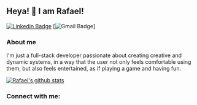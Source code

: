 ## Heya! 👋 I am Rafael!
[![Linkedin Badge](https://img.shields.io/badge/-LinkedIn-blue?style=flat-square&logo=Linkedin&logoColor=white&link=https://www.linkedin.com/in/rafael-leandro-diniz-soares-99b170161/)](https://www.linkedin.com/in/rafael-leandro-diniz-soares-99b170161/)
[![Gmail Badge](https://img.shields.io/badge/-Gmail-c14438?style=flat-square&logo=Gmail&logoColor=white&link=mailto:sawarafael@gmail.com)]

### About me
I'm just a full-stack developer passionate about creating creative and dynamic systems, in a way that the user not only feels comfortable using them, but also feels entertained, as if playing a game and having fun.

[![Rafael's github stats](https://github-readme-stats.vercel.app/api?username=Rafael&theme=blue-green)](https://github.com/RafaellSoaress/github-readme-stats)

### Connect with me:



<!--
**RafaellSoaress/RafaellSoaress** is a ✨ _special_ ✨ repository because its `README.md` (this file) appears on your GitHub profile.

Here are some ideas to get you started:

- 🔭 I’m currently working on ...
- 🌱 I’m currently learning ...
- 👯 I’m looking to collaborate on ...
- 🤔 I’m looking for help with ...
- 💬 Ask me about ...
- 📫 How to reach me: ...
- 😄 Pronouns: ...
- ⚡ Fun fact: ...
-->
